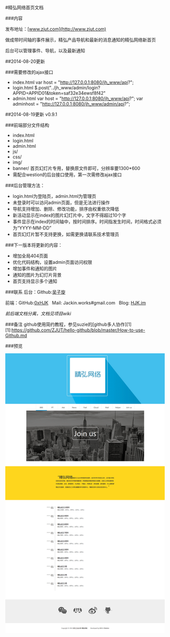 #精弘网络首页文档

###内容

发布地址：[www.zjut.com](http://www.zjut.com)

做成带时间轴的事件展示，精弘产品导航和最新的消息通知的精弘网络新首页

后台可以管理事件、导航，以及最新通知

##2014-08-20更新

###需要修改的ajax接口

- index.html
  var host = "http://127.0.0.1:8080/jh_www/api?";
- login.html
  $.post("../jh_www/admin/login?APPID=APPID01&token=saf32e34ewsf8f42"
- admin.html
  var host = "http://127.0.0.1:8080/jh_www/api?";
  var adminhost = "http://127.0.0.1:8080/jh_www/admin/api?";

##2014-08-19更新 v0.9.1

###前端部分文件结构

- index.html
- login.html
- admin.html
- js/
- css/
- img/
- banner/   首页幻灯片专用，替换原文件即可，分辨率要1300*600
- 需配合westion的后台接口使用，第一次需修改ajax接口

###后台管理方法：

- login.html为登陆页，admin.html为管理页
- 未登录时可以访问admin页面，但是无法进行操作
- 导航支持增加、删除、修改功能，排序由权重依次降低
- 新活动显示在index的图片幻灯片中，文字不得超过10个字
- 事件显示在index的时间轴中，按时间排序。时间指发生时间，时间格式必须为“YYYY-MM-DD”
- 首页幻灯片暂不支持更换，如需更换请联系技术管理员

###下一版本将更新的内容：
- 增加全局404页面
- 优化代码结构，设置admin页面访问权限
- 增加事件和通知的图片
- 通知的图片为幻灯片背景
- 首页支持显示多个通知

###联系
后台：Github:[吴子旋](github.com/westion717)

前端：GitHub:[0xHJK](github.com/0xHJK/) &nbsp; Mail: Jackin.works#gmail.com &nbsp; Blog: [HJK.im](http://www.hjk.im)

*前后端文档分离，文档见项目wiki*

###备注
github使用简约教程，参见suzie的[github多人协作][1]
[1]:https://github.com/ZJUT/hello-github/blob/master/How-to-use-Github.md

###预览

![preview](preview.png)
